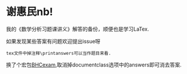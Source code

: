 # 谢惠民nb!
我的《数学分析习题课讲义》解答的备份，顺便也是学习LaTex.

如果发现某些答案有问题欢迎提出issue呀

`tex文件中掉注释\printanswers可以当作题目来看.`

换了个宏包[BHCexam](http://docs.mathcrowd.cn/advances/bhcexam.html),取消掉documentclass选项中的answers即可消去答案.